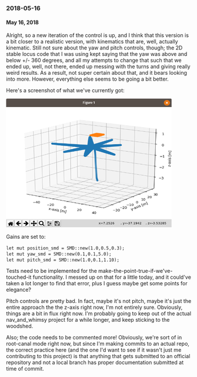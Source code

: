 ### 2018-05-16
#### May 16, 2018

Alright, so a new iteration of the control is up, and I think that this version
is a bit closer to a realistic version, with kinematics that are, well,
actually kinematic. Still not sure about the yaw and pitch controls, though;
the 2D stable locus code that I was using kept saying that the yaw was above and
below +/- 360 degrees, and all my attempts to change that such that we ended up,
well, not there, ended up messing with the turns and giving really weird
results. As a result, not super certain about that, and it bears looking into
more. However, everything else seems to be going a bit better.

Here's a screenshot of what we've currently got:

<img src="../images/20180516_locus.png" width="450" height="350" />

Gains are set to:

    let mut position_smd = SMD::new(1.0,0.5,0.3);
    let mut yaw_smd = SMD::new(0.1,0.1,5.0);
    let mut pitch_smd = SMD::new(1.0,0.1,1.10);

Tests need to be implemented for the make-the-point-true-if-we've-touched-it
functionality. I messed up on that for a little today, and it could've taken a
lot longer to find that error, plus I guess maybe get some points for elegance?

Pitch controls are pretty bad. In fact, maybe it's not pitch, maybe it's just
the entire approach the the z-axis right now, I'm not entirely sure. Obviously,
things are a bit in flux right now. I'm probably going to keep out of the actual
nav_and_whimsy project for a while longer, and keep sticking to the woodshed.

Also; the code needs to be commented more! Obviously, we're sort of in
root-canal mode right now, but since I'm making commits to an actual repo, the
correct practice here (and the one I'd want to see if it wasn't just me
contributing to this project) is that anything that gets submitted to an
official repository and not a local branch has proper documentation submitted
at time of commit.
